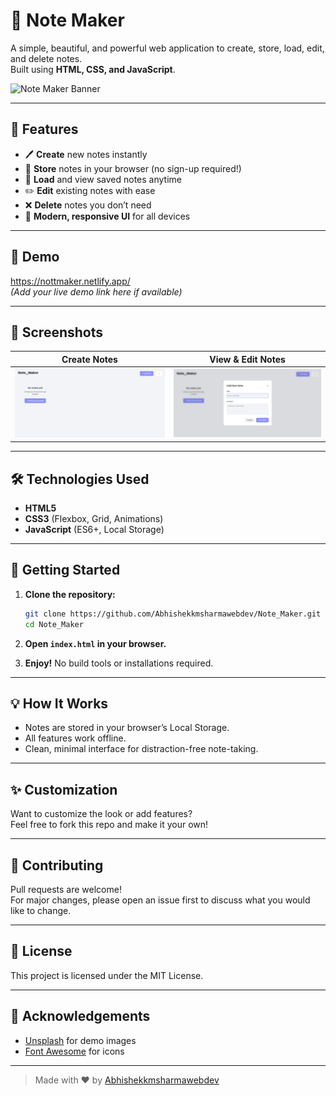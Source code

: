 # 📝 Note Maker

A simple, beautiful, and powerful web application to create, store, load, edit, and delete notes.  
Built using **HTML, CSS, and JavaScript**.

![Note Maker Banner](https://images.unsplash.com/photo-1515378791036-0648a3ef77b2?auto=format&fit=crop&w=800&q=80)

---

## 🚀 Features

- 🖊️ **Create** new notes instantly
- 💾 **Store** notes in your browser (no sign-up required!)
- 📂 **Load** and view saved notes anytime
- ✏️ **Edit** existing notes with ease
- ❌ **Delete** notes you don’t need
- 🎨 **Modern, responsive UI** for all devices

---

## 🌟 Demo

https://nottmaker.netlify.app/  
*(Add your live demo link here if available)*

---

## 📸 Screenshots

| Create Notes           | View & Edit Notes        |
|------------------------|-------------------------|
| ![Create](first.png) | ![Edit](second.png) |

---

## 🛠️ Technologies Used

- **HTML5**
- **CSS3** (Flexbox, Grid, Animations)
- **JavaScript** (ES6+, Local Storage)

---

## 🏁 Getting Started

1. **Clone the repository:**
   ```bash
   git clone https://github.com/Abhishekkmsharmawebdev/Note_Maker.git
   cd Note_Maker
   ```

2. **Open `index.html` in your browser.**

3. **Enjoy!** No build tools or installations required.

---

## 💡 How It Works

- Notes are stored in your browser’s Local Storage.
- All features work offline.
- Clean, minimal interface for distraction-free note-taking.

---

## ✨ Customization

Want to customize the look or add features?  
Feel free to fork this repo and make it your own!

---

## 📢 Contributing

Pull requests are welcome!  
For major changes, please open an issue first to discuss what you would like to change.

---

## 📄 License

This project is licensed under the MIT License.

---

## 🙌 Acknowledgements

- [Unsplash](https://unsplash.com/) for demo images
- [Font Awesome](https://fontawesome.com/) for icons

---

> Made with ❤️ by [Abhishekkmsharmawebdev](https://github.com/Abhishekkmsharmawebdev)

